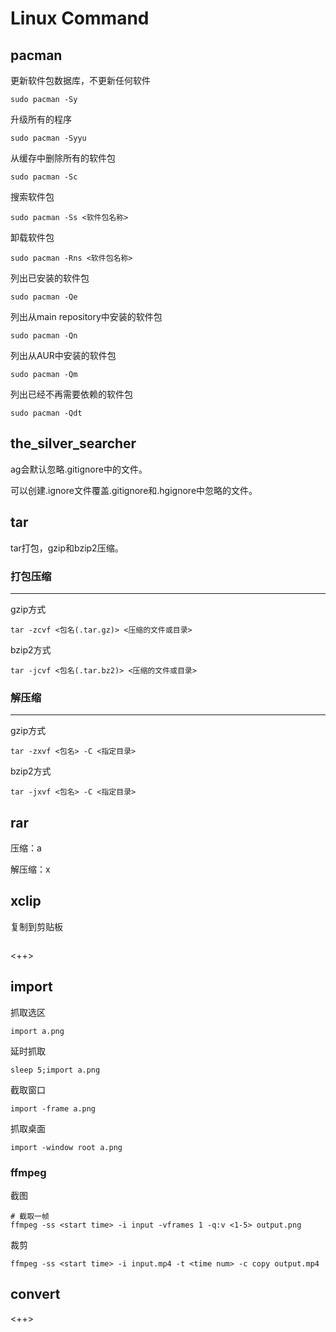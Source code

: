 # Linux Command

## pacman

更新软件包数据库，不更新任何软件

```
sudo pacman -Sy
```

升级所有的程序

```
sudo pacman -Syyu
```

从缓存中删除所有的软件包

```
sudo pacman -Sc
```

搜索软件包

```
sudo pacman -Ss <软件包名称>
```

卸载软件包

```
sudo pacman -Rns <软件包名称>
```

列出已安装的软件包

```
sudo pacman -Qe
```

列出从main repository中安装的软件包

```
sudo pacman -Qn
```

列出从AUR中安装的软件包

```
sudo pacman -Qm
```

列出已经不再需要依赖的软件包

```
sudo pacman -Qdt
```

## the_silver_searcher

ag会默认忽略.gitignore中的文件。

可以创建.ignore文件覆盖.gitignore和.hgignore中忽略的文件。

## tar

tar打包，gzip和bzip2压缩。

### 打包压缩

---

gzip方式

```
tar -zcvf <包名(.tar.gz)> <压缩的文件或目录>
```

bzip2方式

```
tar -jcvf <包名(.tar.bz2)> <压缩的文件或目录>
```

### 解压缩

---

gzip方式

```
tar -zxvf <包名> -C <指定目录>
```

bzip2方式

```
tar -jxvf <包名> -C <指定目录>
```

## rar

压缩：a

解压缩：x

## xclip

复制到剪贴板

```

```

<++>

## import

抓取选区

```
import a.png
```

延时抓取

```
sleep 5;import a.png
```

截取窗口

```
import -frame a.png
```

抓取桌面

```
import -window root a.png
```

### ffmpeg

截图

```
# 截取一帧
ffmpeg -ss <start time> -i input -vframes 1 -q:v <1-5> output.png
```

裁剪

```
ffmpeg -ss <start time> -i input.mp4 -t <time num> -c copy output.mp4
```

## convert

<++>


















